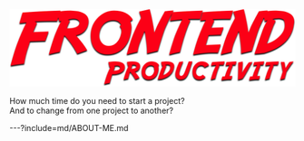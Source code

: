 ![Logo](./assets/img/frontend-productivity-title.png)

How much time do you need to start a project?  
And to change from one project to another?

---?include=md/ABOUT-ME.md
